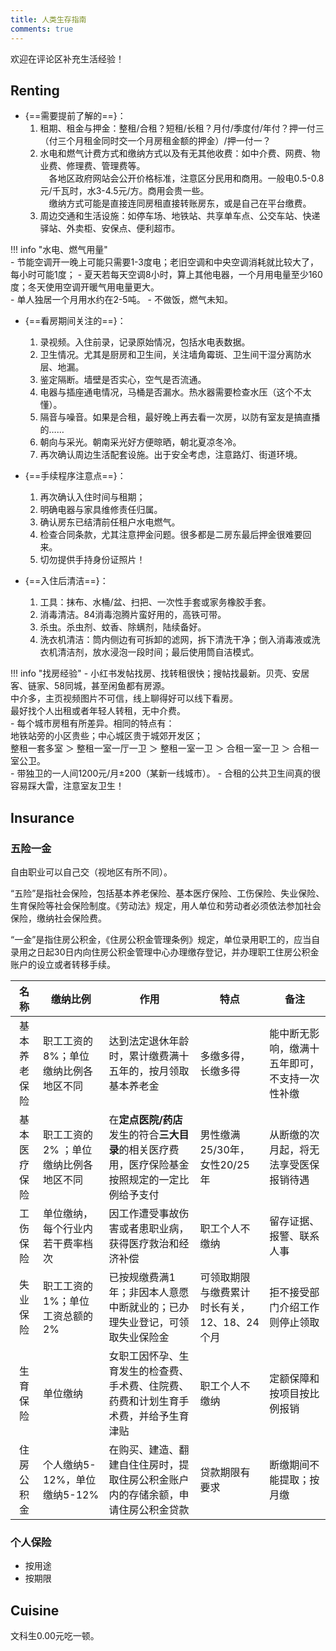 ```yaml
---
title: 人类生存指南
comments: true
---
```

欢迎在评论区补充生活经验！

## Renting 
- {==需要提前了解的==}：  
    1. 租期、租金与押金：整租/合租？短租/长租？月付/季度付/年付？押一付三（付三个月租金同时交一个月房租金额的押金）/押一付一？  
    2. 水电和燃气计费方式和缴纳方式以及有无其他收费：如中介费、网费、物业费、修理费、管理费等。  
     &emsp;各地区政府网站会公开价格标准，注意区分民用和商用。一般电0.5-0.8元/千瓦时，水3-4.5元/方。商用会贵一些。   
     &emsp;缴纳方式可能是直接连同房租直接转账房东，或是自己在平台缴费。    
    3. 周边交通和生活设施：如停车场、地铁站、共享单车点、公交车站、快递驿站、外卖柜、安保点、便利超市。    

!!! info "水电、燃气用量"  
    - 节能空调开一晚上可能只需要1-3度电；老旧空调和中央空调消耗就比较大了，每小时可能1度；
    - 夏天若每天空调8小时，算上其他电器，一个月用电量至少160度；冬天使用空调开暖气用电量更大。  
    - 单人独居一个月用水约在2-5吨。
    - 不做饭，燃气未知。  

- {==看房期间关注的==}：   
    1. 录视频。入住前录，记录原始情况，包括水电表数据。  
    2. 卫生情况。尤其是厨房和卫生间，关注墙角霉斑、卫生间干湿分离防水层、地漏。  
    3. 鉴定隔断。墙壁是否实心，空气是否流通。  
    4. 电器与插座通电情况，马桶是否漏水。热水器需要检查水压（这个不太懂）。  
    5. 隔音与噪音。如果是合租，最好晚上再去看一次房，以防有室友是搞直播的……  
    6. 朝向与采光。朝南采光好方便晾晒，朝北夏凉冬冷。  
    7. 再次确认周边生活配套设施。出于安全考虑，注意路灯、街道环境。  
 
- {==手续程序注意点==}：    
    1. 再次确认入住时间与租期；
    2. 明确电器与家具维修责任归属。   
    3. 确认房东已结清前任租户水电燃气。  
    4. 检查合同条款，尤其注意押金问题。很多都是二房东最后押金很难要回来。  
    5. 切勿提供手持身份证照片！

- {==入住后清洁==}：   
    1. 工具：抹布、水桶/盆、扫把、一次性手套或家务橡胶手套。  
    2. 消毒清洁。84消毒泡腾片蛮好用的，高铁可带。  
    3. 杀虫。杀虫剂、蚊香、除螨剂，陆续备好。  
    4. 洗衣机清洁：筒内侧边有可拆卸的滤网，拆下清洗干净；倒入消毒液或洗衣机清洁剂，放水浸泡一段时间；最后使用筒自洁模式。   

!!! info "找房经验"
    - 小红书发帖找房、找转租很快；搜帖找最新。贝壳、安居客、链家、58同城，甚至闲鱼都有房源。  
      中介多，主页视频图片不可信，线上聊得好可以线下看房。  
      最好找个人出租或者年轻人转租，无中介费。    
    - 每个城市房租有所差异。相同的特点有：  
      地铁站旁的小区贵些；中心城区贵于城郊开发区；   
      整租一套多室 ＞ 整租一室一厅一卫 ＞ 整租一室一卫 ＞ 合租一室一卫 ＞ 合租一室公卫。     
    - 带独卫的一人间1200元/月±200（某新一线城市）。
    - 合租的公共卫生间真的很容易踩大雷，注意室友卫生！

## Insurance
### 五险一金

自由职业可以自己交（视地区有所不同）。

“五险”是指社会保险，包括基本养老保险、基本医疗保险、工伤保险、失业保险、生育保险等社会保险制度。《劳动法》规定，用人单位和劳动者必须依法参加社会保险，缴纳社会保险费。

“一金”是指住房公积金，《住房公积金管理条例》规定，单位录用职工的，应当自录用之日起30日内向住房公积金管理中心办理缴存登记，并办理职工住房公积金账户的设立或者转移手续。

| 名称 | 缴纳比例 | 作用 | 特点 | 备注 |
| :---: | --- | --- | --- | --- |
| 基本养老保险 | 职工工资的8%；单位缴纳比例各地区不同 | 达到法定退休年龄时，累计缴费满十五年的，按月领取基本养老金 | 多缴多得，长缴多得 | 能中断无影响，缴满十五年即可，不支持一次性补缴 |
| 基本医疗保险 | 职工工资的2% ；单位缴纳比例各地区不同| 在**定点医院/药店**发生的符合**三大目录**的相关医疗费用，医疗保险基金按照规定的一定比例给予支付 | 男性缴满25/30年，女性20/25年 | 从断缴的次月起，将无法享受医保报销待遇 |
| 工伤<br>保险 | 单位缴纳，每个行业内若干费率档次 | 因工作遭受事故伤害或者患职业病，获得医疗救治和经济补偿 | 职工个人不缴纳 | 留存证据、报警、联系人事 |
| 失业<br>保险 | 职工工资的1%；单位工资总额的2% | 已按规缴费满1年；非因本人意愿中断就业的；已办理失业登记，可领取失业保险金 | 可领取期限与缴费累计时长有关，12、18、24个月 | 拒不接受部门介绍工作则停止领取 |
| 生育<br>保险 | 单位缴纳 | 女职工因怀孕、生育发生的检查费、手术费、住院费、药费和计划生育手术费，并给予生育津贴 | 职工个人不缴纳 | 定额保障和按项目按比例报销 |
| 住房公积金 | 个人缴纳5-12%，单位缴纳5-12% | 在购买、建造、翻建自住住房时，提取住房公积金账户内的存储余额，申请住房公积金贷款 | 贷款期限有要求 | 断缴期间不能提取；按月缴 |


### 个人保险

- 按用途
- 按期限

## Cuisine
文科生0.00元吃一顿。